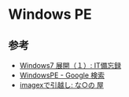 # Windows PE

## 参考

- [Windows7 展開（１）: IT備忘録](http://nofx2.txt-nifty.com/it/2011/05/windows7-bc92.html)
- [WindowsPE - Google 検索](https://www.google.co.jp/search?q=WindowsPE&oq=WindowsPE&aqs=chrome..69i57&sourceid=chrome&es_sm=91&ie=UTF-8&qscrl=1)
- [imagexで引越し: な○の 屋](http://yuichi.tea-nifty.com/blog/2006/11/imagex_ee8c.html)
